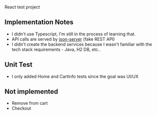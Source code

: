 React test project

## Implementation Notes

- I didn't use Typescript, I'm still in the process of learning that.
- API calls are served by [json-server](https://github.com/typicode/json-server) (fake REST API)
- I didn't create the backend services because I wasn't familiar with the tech stack requirements - Java, H2 DB, etc..

## Unit Test

- I only added Home and CartInfo tests since the goal was UI/UX

## Not implemented

- Remove from cart
- Checkout

